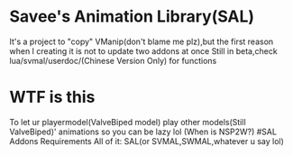 # Savee's Animation Library(SAL)
It's a project to "copy" VManip(don't blame me plz),but the first reason when I creating it is not to update two addons at once
Still in beta,check lua/svmal/userdoc/(Chinese Version Only) for functions
# WTF is this
To let ur playermodel(ValveBiped model) play other models(Still ValveBiped)' animations so you can be lazy lol
(When is NSP2W?)
#SAL Addons Requirements
All of it: SAL(or SVMAL,SWMAL,whatever u say lol)
